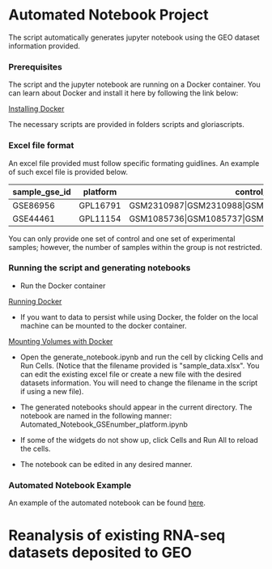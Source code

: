 # Automated Notebook Project

The script automatically generates jupyter notebook using the GEO dataset information provided.

### Prerequisites

The script and the jupyter notebook are running on a Docker container. You can learn about Docker and install it here by following the link below:

[Installing Docker](https://docs.docker.com/engine/installation/)

The necessary scripts are provided in folders scripts and gloriascripts.

### Excel file format

An excel file provided must follow specific formating guidlines. An example of such excel file is provided below.

| sample_gse_id   | platform | control_samples |experimental_samples|
| :---            |     :---:|            ---: |    :---:    |
|GSE86956         | GPL16791 | GSM2310987\|GSM2310988\|GSM2310989|GSM2310993\|GSM2310994\|GSM2310995|
|GSE44461         | GPL11154 | GSM1085736\|GSM1085737\|GSM1085738|GSM1085739\|GSM1085740\|GSM1085741|

You can only provide one set of control and one set of experimental samples; however, the number of samples within the group is not restricted.

### Running the script and generating notebooks

* Run the Docker container

[Running Docker](https://docs.docker.com/engine/reference/commandline/run/)

* If you want to data to persist while using Docker, the folder on the local machine can be mounted to the docker container.

[Mounting Volumes with Docker](https://docs.docker.com/engine/admin/volumes/volumes/#create-and-manage-volumes)

* Open the generate_notebook.ipynb and run the cell by clicking Cells and Run Cells. (Notice that the filename provided is "sample_data.xlsx". You can edit the existing excel file or create a new file with the desired datasets information. You will need to change the filename in the script if using a new file).

* The generated notebooks should appear in the current directory. The notebook are named in the following manner: Automated_Notebook_GSEnumber_platform.ipynb

* If some of the widgets do not show up, click Cells and Run All to reload the cells.

* The notebook can be edited in any desired manner. 


### Automated Notebook Example

An example of the automated notebook can be found [here](http://nbviewer.jupyter.org/github/gnovikov/rna_seq_analysis/blob/master/Automated_Notebook_GSE44461_GPL11154.ipynb).


# Reanalysis of existing RNA-seq datasets deposited to GEO
